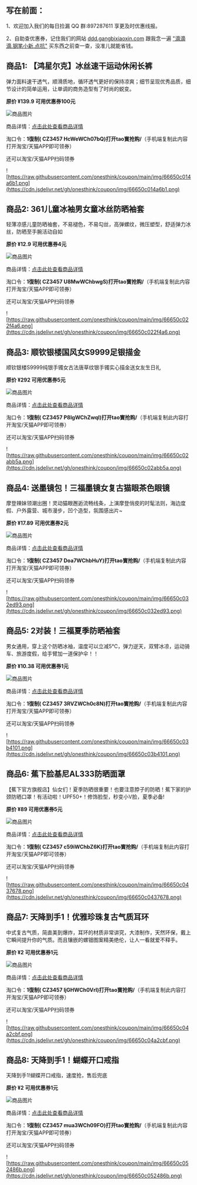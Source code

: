## 写在前面：

1、欢迎加入我们的每日捡漏 QQ 群:897287611 享更及时优惠线报。

2、自助查优惠券，记住我们的网站 [ddd.gangbixiaoxin.com](https://ddd.gangbixiaoxin.com) 跟我念一遍 ["滴滴滴.钢笔小新.点抗"](https://ddd.gangbixiaoxin.com) 买东西之前查一查，没准儿就能省钱。

## 商品1: 【鸿星尔克】冰丝速干运动休闲长裤

弹力面料速干透气，顺滑质地，循环透气更好的保持凉爽；细节呈现优秀品质，细节设计的简单运用，让单调的商务造型有了时尚的蜕变。

**原价 ¥139.9 可用优惠券100元**

![商品图片](https://img.alicdn.com/i3/2211337159946/O1CN01Z2zLw62NLKEWBC953_!!2211337159946.jpg)

商品详情：[点击此处查看商品详情](https://s.click.taobao.com/t?e=m%3D2%26s%3DOLGyh0u3VWZw4vFB6t2Z2ueEDrYVVa64XoO8tOebS%2BfLWlSKdGSYDsWERrQ%2Fe0JpMMgx22UI05bWbLW7uhxyboGvCrJWHk1%2FTyVl44vrPmd3miNKHWpinpVm%2FOAUUFw71qrpxiwMoCNxc1AtbZGVS0IUjL7RONkv1bpYJmg3yP3NEPXytV9ALoS4zvCRUrquSRMika4nOFTjwvIRSq8rxjwWT0cJ4mFboN6PuV309WoonddkY2ZCVofn1FzW4Q5OtkGfj3ylTmwbkJ5QxPS2Ci%2FKfJmqgrYAfWsUjZoD5RDT9y%2FD2x0EH7ubWwCc3fNhDseal0NfMDXJpWvVCAyWdKJn5AyUbPoV&amp;union_lens=lensId:TAPI@1717898228@212cb236_1184_18ffab6b247_4413@01)

淘口令：**1復制( CZ3457 HcWeWCh07bQ)打开tao寳抢购/**（手机端复制此内容打开淘宝/天猫APP即可领券）</p>

还可以淘宝/天猫APP扫码领券

![https://raw.githubusercontent.com/onesthink/coupon/main/img/66650c014a6b1.png](https://cdn.jsdelivr.net/gh/onesthink/coupon/img/66650c014a6b1.png)

## 商品2: 361儿童冰袖男女童冰丝防晒袖套

轻薄凉感儿童防晒袖套，不易褪色，不易勾丝，高弹螺纹，微压塑型，舒适弹力冰丝，防晒至手腕活动自如

**原价 ¥12.9 可用优惠券4元**

![商品图片](https://img.alicdn.com/imgextra/i4/2825989823/O1CN01RzcAgs2MQzW3J5U8q_!!2825989823.jpg)

商品详情：[点击此处查看商品详情](https://s.click.taobao.com/t?e=m%3D2%26s%3D%2B9R6WnE6Y5dw4vFB6t2Z2ueEDrYVVa64yK8Cckff7TXLWlSKdGSYDsWERrQ%2Fe0Jp79%2FTFaMDK6TWbLW7uhxyboGvCrJWHk1%2FTyVl44vrPmd3miNKHWpinpVm%2FOAUUFw71qrpxiwMoCNxc1AtbZGVS4Ld7ZD%2FtXprlgZ6Y%2FKFwO4LZMqoQW%2BfuKGzo1lVxIioywcwZIkwMsxOSvSGZ1%2BRmwESGEPz3G%2BiSrrMxIr%2FjluvoGeKPScBNTf5L49qxnWhOFBAfbl2pGY4%2BfirBrx7mM7AMx9cWAx%2BEiM%2FlSG%2FbZQjl%2F4AGM9t3dt3SWYSwZYnU1NVKZy3ECfGDF1NzTQoPw%3D%3D&amp;union_lens=lensId:TAPI@1717898229@213cc545_1191_18ffab6b757_32b1@01)

淘口令：**1復制( CZ3457 U8MwWChbwgS)打开tao寳抢购/**（手机端复制此内容打开淘宝/天猫APP即可领券）</p>

还可以淘宝/天猫APP扫码领券

![https://raw.githubusercontent.com/onesthink/coupon/main/img/66650c022f4a6.png](https://cdn.jsdelivr.net/gh/onesthink/coupon/img/66650c022f4a6.png)

## 商品3: 顺钦银楼国风女S9999足银描金

顺钦银楼S9999纯银手镯女古法唐草纹银手镯实心描金送女友生日礼

**原价 ¥292 可用优惠券5元**

![商品图片](https://img.alicdn.com/bao/uploaded/i4/1917482431/O1CN01j4eCbT1TpRmigcncX_!!0-item_pic.jpg)

商品详情：[点击此处查看商品详情](https://s.click.taobao.com/t?e=m%3D2%26s%3DKwe1Aoe6%2FHZw4vFB6t2Z2ueEDrYVVa64yK8Cckff7TXLWlSKdGSYDqbfyguXwr%2B8J1gyddu7kN%2FWbLW7uhxyboGvCrJWHk1%2FTyVl44vrPmd3miNKHWpinpVm%2FOAUUFw71qrpxiwMoCNxc1AtbZGVS33TCB2EH%2FlISmaPHWVsDTILZMqoQW%2BfuKGzo1lVxIio1GL2sP2LX8trGV2DnY%2FOZt1WkmD3eN5riCp%2FJd62%2BTua6olQJWwWWffocz6RZVlkh3wRJWegYrM4%2BfirBrx7mM7AMx9cWAx%2BEiM%2FlSG%2FbZQ2k7HeEkgUapZpRX%2BbYP6aU1NVKZy3ECfGDF1NzTQoPw%3D%3D&amp;union_lens=lensId:TAPI@1717898230@212cb236_1184_18ffab6bbfe_44f2@01)

淘口令：**1復制( CZ3457 P8IgWChZwql)打开tao寳抢购/**（手机端复制此内容打开淘宝/天猫APP即可领券）</p>

还可以淘宝/天猫APP扫码领券

![https://raw.githubusercontent.com/onesthink/coupon/main/img/66650c02abb5a.png](https://cdn.jsdelivr.net/gh/onesthink/coupon/img/66650c02abb5a.png)

## 商品4: 送墨镜包！三福墨镜女复古猫眼茶色眼镜

摩登辣妹领潮出圈！灵动猫眼邂逅流畅线条，上演摩登俏皮的时髦法则，海边度假、户外露营、城市漫步，凹个造型，氛围感出片~

**原价 ¥17.89 可用优惠券2元**

![商品图片](https://img.alicdn.com/imgextra/i2/3824890759/O1CN011yN1EV1HTfZLcrKRt_!!3824890759.png)

商品详情：[点击此处查看商品详情](https://s.click.taobao.com/t?e=m%3D2%26s%3Drc%2FneUlVBX9w4vFB6t2Z2ueEDrYVVa64yK8Cckff7TXLWlSKdGSYDqbfyguXwr%2B88sviUM61dt3WbLW7uhxyboGvCrJWHk1%2FTyVl44vrPmd3miNKHWpinpVm%2FOAUUFw71qrpxiwMoCNxc1AtbZGVS6Vrfyv%2BsXwUd%2FlwH6uUtbuMHuv7RoNv0Q0jFsbsQ7KWVoXhLYu0sOjYBuYMRyB0rQ4pyDPAKkjcXrUavCtYG4TBxYs7ePRCrIhsp8n2TNEbwzzMEQiiMytVkSKsL%2FKbNdOG7fwodBwmQ1sRQU5YQrCEIgagnJD4uk6daaRaix0Oca2JNko0gYMhhQs2DjqgEA%3D%3D&amp;union_lens=lensId:TAPI@1717898232@21085874_1152_18ffab6c365_10f2@01)

淘口令：**1復制( CZ3457 Doa7WChbHuY)打开tao寳抢购/**（手机端复制此内容打开淘宝/天猫APP即可领券）</p>

还可以淘宝/天猫APP扫码领券

![https://raw.githubusercontent.com/onesthink/coupon/main/img/66650c032ed93.png](https://cdn.jsdelivr.net/gh/onesthink/coupon/img/66650c032ed93.png)

## 商品5: 2对装！三福夏季防晒袖套

男女通用，穿上这个防晒冰袖，温度可以立减5℃，弹力逆天，双臂冰凉，运动骑车、旅游度假，给手臂加一道保护伞！！

**原价 ¥10.38 可用优惠券1元**

![商品图片](https://img.alicdn.com/imgextra/i3/3824890759/O1CN01XnilXq1HTfXtMl2lP_!!3824890759.jpg)

商品详情：[点击此处查看商品详情](https://s.click.taobao.com/t?e=m%3D2%26s%3DvAixXzwKwAhw4vFB6t2Z2ueEDrYVVa64yK8Cckff7TXLWlSKdGSYDqbfyguXwr%2B8xq3IhSJN6GTWbLW7uhxyboGvCrJWHk1%2FTyVl44vrPmd3miNKHWpinpVm%2FOAUUFw71qrpxiwMoCNxc1AtbZGVS6Vrfyv%2BsXwUd%2FlwH6uUtbuMHuv7RoNv0Q0jFsbsQ7KWHqaDB%2BtgIuZHV1CwgrCK76Jr4iRy73dwgetEi4DiU4gcX5leCXW5bEKwS93hAyLBlbRMz6GTKAYZjQKfJ2UQf03O4wtQ3K90XH5t%2B8W%2BDyVjAxUlYAyU46u3yr%2B3SGmKX0%2B3obhRTo5xKmPmpIKZsA%3D%3D&amp;union_lens=lensId:TAPI@1717898234@213cb071_1131_18ffab6c8b2_c34e@01)

淘口令：**1復制( CZ3457 3RVZWCh0c8N)打开tao寳抢购/**（手机端复制此内容打开淘宝/天猫APP即可领券）</p>

还可以淘宝/天猫APP扫码领券

![https://raw.githubusercontent.com/onesthink/coupon/main/img/66650c03b4101.png](https://cdn.jsdelivr.net/gh/onesthink/coupon/img/66650c03b4101.png)

## 商品6: 蕉下脸基尼AL333防晒面罩

【蕉下官方旗舰店】仙女们！夏季防晒很重要！也要注意脖子的防晒！蕉下家的护颈防晒口罩！有活动啦！UPF50+！修饰脸型，秒变小V脸，夏季必备!

**原价 ¥89 可用优惠券5元**

![商品图片](https://img.alicdn.com/imgextra/i1/1885548258/O1CN01rw5XsM2AsDeGRfQNv_!!1885548258.jpg)

商品详情：[点击此处查看商品详情](https://s.click.taobao.com/t?e=m%3D2%26s%3DHgmDmBXtUM9w4vFB6t2Z2ueEDrYVVa64yK8Cckff7TXLWlSKdGSYDqbfyguXwr%2B8lovu%2FCElQOvWbLW7uhxyboGvCrJWHk1%2FTyVl44vrPmd3miNKHWpinpVm%2FOAUUFw71qrpxiwMoCNxc1AtbZGVS8%2FVldIS9FXGF0xsx37teSMLZMqoQW%2BfuKGzo1lVxIioWnDYPeuskZmk4TX6QXJ6ahny2lOBpa5slMfrSXMSWvgdQzAcdUKYRV%2Bb%2BN%2F4MD%2F7lbRMz6GTKAYZjQKfJ2UQf03O4wtQ3K90XH5t%2B8W%2BDyV%2BB5fMI%2BBDcs4zVBxJa1SkX0%2B3obhRTo5xKmPmpIKZsA%3D%3D&amp;union_lens=lensId:TAPI@1717898237@213cc544_1183_18ffab6d6ff_433b@01)

淘口令：**1復制( CZ3457 c59iWChbZ6K)打开tao寳抢购/**（手机端复制此内容打开淘宝/天猫APP即可领券）</p>

还可以淘宝/天猫APP扫码领券

![https://raw.githubusercontent.com/onesthink/coupon/main/img/66650c0437678.png](https://cdn.jsdelivr.net/gh/onesthink/coupon/img/66650c0437678.png)

## 商品7: 天降到手1！优雅珍珠复古气质耳环

中式复古气质，简直美到爆炸，耳环的材质非常讲究，大漆制作，天然环保，戴上它瞬间提升你的气质。而且镶嵌的螺钿图案精美绝伦，让人一看就爱不释手。

**原价 ¥2 可用优惠券1元**

![商品图片](https://img.alicdn.com/i2/3937219703/O1CN01FlwNVH2LY1z4xsXSb_!!3937219703-0-C2M.jpg)

商品详情：[点击此处查看商品详情](https://s.click.taobao.com/t?e=m%3D2%26s%3Dsghnf378nR5w4vFB6t2Z2ueEDrYVVa64yK8Cckff7TXLWlSKdGSYDqbfyguXwr%2B879%2FTFaMDK6TWbLW7uhxyboGvCrJWHk1%2FTyVl44vrPmd3miNKHWpinpVm%2FOAUUFw71qrpxiwMoCNxc1AtbZGVSxgF69aVnJe8X85933pRetALZMqoQW%2BfuKGzo1lVxIiolD974SdFDPfNkZTSSKjhgC4zrIEOSDnPG4d9kLIJpVujWzlZLkurkCkJqyE%2BdtiIlbRMz6GTKAYZjQKfJ2UQf03O4wtQ3K90XXhKrcBJdMyhHkkdFj4teXmqUgMs1lexX0%2B3obhRTo5xKmPmpIKZsA%3D%3D&amp;umpChannel=tblmqdyh&amp;u_channel=tblmqdyh&amp;union_lens=lensId:TAPI@1717898239@212aafd5_114d_18ffab6dcec_0635@01)

淘口令：**1復制( CZ3457 ljGHWCh0VrI)打开tao寳抢购/**（手机端复制此内容打开淘宝/天猫APP即可领券）</p>

还可以淘宝/天猫APP扫码领券

![https://raw.githubusercontent.com/onesthink/coupon/main/img/66650c04a2cbf.png](https://cdn.jsdelivr.net/gh/onesthink/coupon/img/66650c04a2cbf.png)

## 商品8: 天降到手1！蝴蝶开口戒指

天降到手1!蝴蝶开口戒指，速度抢，售后兜底

**原价 ¥2 可用优惠券1元**

![商品图片](https://img.alicdn.com/i4/3937219703/O1CN015H9rhj2LY1z6i3dHR_!!3937219703-0-C2M.jpg)

商品详情：[点击此处查看商品详情](https://s.click.taobao.com/t?e=m%3D2%26s%3DO1LpYEMGi%2BBw4vFB6t2Z2ueEDrYVVa64yK8Cckff7TXLWlSKdGSYDim83cj%2F73j1RitN3%2FurF3zWbLW7uhxyboGvCrJWHk1%2FTyVl44vrPmd3miNKHWpinpVm%2FOAUUFw71qrpxiwMoCNxc1AtbZGVS7YVf%2FNg5yFho%2FxekaLBCCHNEPXytV9ALoS4zvCRUrquXhwHHUXYfmIC0rfIa3ofS%2BIuMv197i2DJxFjgtlQMp2kLE20HPXif%2FM%2BZLczuaMoX0oUKndxMr0bkJ5QxPS2Ci%2FKfJmqgrYAfWsUjZoD5RALu7nvTwqZivYSiXrRYJJODseal0NfMDXJpWvVCAyWdKJn5AyUbPoV&amp;umpChannel=tblmqdyh&amp;u_channel=tblmqdyh&amp;union_lens=lensId:TAPI@1717898241@213cc545_1191_18ffab6e406_3554@01)

淘口令：**1復制( CZ3457 mua3WCh09FO)打开tao寳抢购/**（手机端复制此内容打开淘宝/天猫APP即可领券）</p>

还可以淘宝/天猫APP扫码领券

![https://raw.githubusercontent.com/onesthink/coupon/main/img/66650c052486b.png](https://cdn.jsdelivr.net/gh/onesthink/coupon/img/66650c052486b.png)

